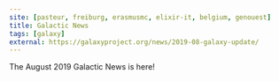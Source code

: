 ```yaml
---
site: [pasteur, freiburg, erasmusmc, elixir-it, belgium, genouest]
title: Galactic News
tags: [galaxy]
external: https://galaxyproject.org/news/2019-08-galaxy-update/
---
```


The August 2019 Galactic News is here!